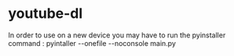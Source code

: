 # youtube-dl
 
In order to use on a new device you may have to run the pyinstaller command
: pyintaller --onefile --noconsole main.py
